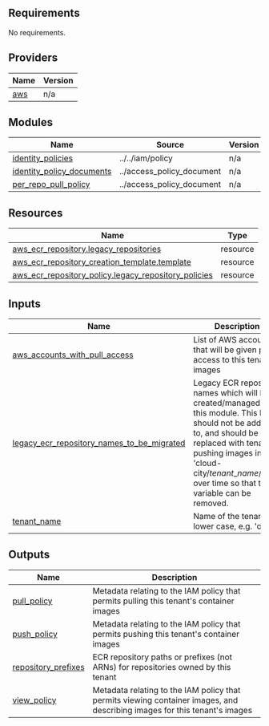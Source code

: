 <!-- BEGIN_TF_DOCS -->
## Requirements

No requirements.

## Providers

| Name | Version |
|------|---------|
| <a name="provider_aws"></a> [aws](#provider\_aws) | n/a |

## Modules

| Name | Source | Version |
|------|--------|---------|
| <a name="module_identity_policies"></a> [identity\_policies](#module\_identity\_policies) | ../../iam/policy | n/a |
| <a name="module_identity_policy_documents"></a> [identity\_policy\_documents](#module\_identity\_policy\_documents) | ../access_policy_document | n/a |
| <a name="module_per_repo_pull_policy"></a> [per\_repo\_pull\_policy](#module\_per\_repo\_pull\_policy) | ../access_policy_document | n/a |

## Resources

| Name | Type |
|------|------|
| [aws_ecr_repository.legacy_repositories](https://registry.terraform.io/providers/hashicorp/aws/latest/docs/resources/ecr_repository) | resource |
| [aws_ecr_repository_creation_template.template](https://registry.terraform.io/providers/hashicorp/aws/latest/docs/resources/ecr_repository_creation_template) | resource |
| [aws_ecr_repository_policy.legacy_repository_policies](https://registry.terraform.io/providers/hashicorp/aws/latest/docs/resources/ecr_repository_policy) | resource |

## Inputs

| Name | Description | Type | Default | Required |
|------|-------------|------|---------|:--------:|
| <a name="input_aws_accounts_with_pull_access"></a> [aws\_accounts\_with\_pull\_access](#input\_aws\_accounts\_with\_pull\_access) | List of AWS accounts that will be given pull access to this tenant's images | `set(string)` | `[]` | no |
| <a name="input_legacy_ecr_repository_names_to_be_migrated"></a> [legacy\_ecr\_repository\_names\_to\_be\_migrated](#input\_legacy\_ecr\_repository\_names\_to\_be\_migrated) | Legacy ECR repository names which will be created/managed by this module. This list should not be added to, and should be replaced with tenants pushing images into 'cloud-city/$tenant\_name/$repo' over time so that this variable can be removed. | `set(string)` | `[]` | no |
| <a name="input_tenant_name"></a> [tenant\_name](#input\_tenant\_name) | Name of the tenant, lower case, e.g. 'opr' | `string` | n/a | yes |

## Outputs

| Name | Description |
|------|-------------|
| <a name="output_pull_policy"></a> [pull\_policy](#output\_pull\_policy) | Metadata relating to the IAM policy that permits pulling this tenant's container images |
| <a name="output_push_policy"></a> [push\_policy](#output\_push\_policy) | Metadata relating to the IAM policy that permits pushing this tenant's container images |
| <a name="output_repository_prefixes"></a> [repository\_prefixes](#output\_repository\_prefixes) | ECR repository paths or prefixes (not ARNs) for repositories owned by this tenant |
| <a name="output_view_policy"></a> [view\_policy](#output\_view\_policy) | Metadata relating to the IAM policy that permits viewing container images, and describing images for this tenant's images |
<!-- END_TF_DOCS -->